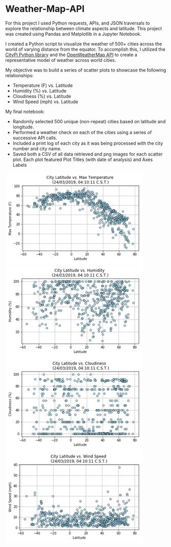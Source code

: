 # Weather-Map-API
For this project I used Python requests, APIs, and JSON traversals to explore the relationship between climate aspects and latitude. This project was created using Pandas and Matplotlib in a Jupyter Notebook. 

I created a Python script to visualize the weather of 500+ cities across the world of varying distance from the equator. To accomplish this, I utilized the [CityPi Python library](https://pypi.python.org/pypi/citipy) and the [OpenWeatherMap API](https://openweathermap.org/api) to create a representative model of weather across world cities.

My objective was to build a series of scatter plots to showcase the following relationships:

* Temperature (F) vs. Latitude
* Humidity (%) vs. Latitude
* Cloudiness (%) vs. Latitude
* Wind Speed (mph) vs. Latitude

My final notebook:

* Randomly selected 500 unique (non-repeat) cities based on latitude and longitude.
* Performed a weather check on each of the cities using a series of successive API calls.
* Included a print log of each city as it was being processed with the city number and city name.
* Saved both a CSV of all data retrieved and png images for each scatter plot. Each plot featured Plot Titles (with date of analysis) and Axes Labels

![temp](https://raw.githubusercontent.com/robeaseab/Weather-Map-API/master/output_data/Weather_1_scatter_lat_v_temp.png)
![humidity](https://raw.githubusercontent.com/robeaseab/Weather-Map-API/master/output_data/Weather_2_scatter_lat_v_humidity.png)
![cloudiness](https://raw.githubusercontent.com/robeaseab/Weather-Map-API/master/output_data/Weather_3_scatter_lat_v_cloudiness.png)
![wind_speed](https://raw.githubusercontent.com/robeaseab/Weather-Map-API/master/output_data/Weather_4_scatter_lat_v_wind_speed.png)
